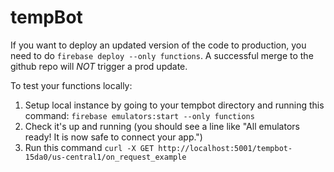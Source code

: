 # tempBot

If you want to deploy an updated version of the code to production, you need to do `firebase deploy --only functions`.
A successful merge to the github repo will _NOT_ trigger a prod update.

To test your functions locally:

1. Setup local instance by going to your tempbot directory and running this command: `firebase emulators:start --only functions`
2. Check it's up and running (you should see a line like "All emulators ready! It is now safe to connect your app.")
3. Run this command `curl -X GET http://localhost:5001/tempbot-15da0/us-central1/on_request_example`
